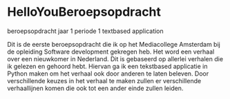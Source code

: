 # HelloYouBeroepsopdracht
beroepsopdracht jaar 1 periode 1 textbased application

Dit is de eerste beroepsopdracht die ik op het Mediacollege Amsterdam bij de opleiding Software development gekregen heb.
Het word een verhaal over een nieuwkomer in Nederland. Dit is gebaseerd op allerlei verhalen die ik gelezen en gehoord hebt.
Hiervan ga ik een tekstbased applicatie in Python maken om het verhaal ook door anderen te laten beleven. 
Door verschillende keuzes in het verhaal te maken zullen er verschillende verhaallijnen komen die ook tot een ander einde zullen leiden.

